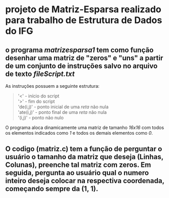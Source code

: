 # projeto de Matriz-Esparsa realizado para trabalho de Estrutura de Dados do IFG

## o programa *matrizesparsa1* tem como função desenhar uma matriz de "zeros" e "uns" a partir de um conjunto de instruções salvo no arquivo de texto *fileScript.txt*

As instruções possuem a seguinte estrutura:

> '<' - início do script                
> '>' - fim do script       
> 'de(i,j)' - ponto inicial de uma *reta* não nula         
> 'ate(i,j)' - ponto final de uma *reta* não nula   
> '(i,j)' - ponto não nulo

O programa aloca dinamicamente uma matriz de tamanho *16x16* com todos os elementos indicados como *1* e todos os demais elementos como *0*.
 
## O codigo (matriz.c) tem a função de perguntar o usuário o tamanho da matriz que deseja (Linhas, Colunas), preenche tal matriz com zeros. Em seguida, pergunta ao usuário qual o numero inteiro deseja colocar na respectiva coordenada, começando sempre da (1, 1).
